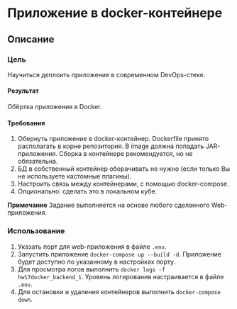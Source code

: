 # Приложение в docker-контейнере

## Описание

### Цель

Научиться деплоить приложение в современном DevOps-стеке.

#### Результат

Обёртка приложения в Docker.

#### Требования

1. Обернуть приложение в docker-контейнер. Dockerfile принято располагать в корне репозитория. В image должна попадать JAR-приложения. Сборка в контейнере рекомендуется, но не обязательна.
2. БД в собственный контейнер оборачивать не нужно (если только Вы не используете кастомные плагины).
3. Настроить связь между контейнерами, с помощью docker-compose.
4. Опционально: сделать это в локальном кубе.

**Примечание**
Задание выполняется на основе любого сделанного Web-приложения.

### Использование

1. Указать порт для web-приложения в файле `.env`.
2. Запустить приложение `docker-compose up --build -d`. Приложение будет доступно по указанному в настройках порту.
3. Для просмотра логов выполнить `docker logs -f hw17docker_backend_1`. Уровень логирования настраивается в файле `.env`.
4. Для остановки и удаления контейнеров выполнить `docker-compose down`.
